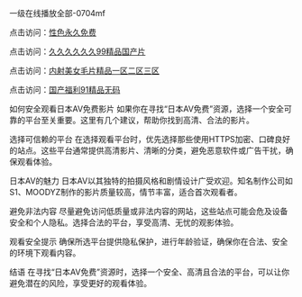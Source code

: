 
一级在线播放全部-0704mf


点击访问：<a href="https://gfd-5xg.pages.dev/">性色永久免费</a>

点击访问：<a href="https://fdhf-454.pages.dev/">久久久久久久99精品国产片</a>

点击访问：<a href="https://bered.pages.dev/">内射美女毛片精品一区二区三区</a>

点击访问：<a href="https://rtj-3zo.pages.dev/">国产福利91精品无码</a>


如何安全观看日本AV免费影片
如果你在寻找“日本AV免费”资源，选择一个安全可靠的平台至关重要。这里有几个建议，帮助你找到高清、合法的影片。

选择可信赖的平台
在选择观看平台时，优先选择那些使用HTTPS加密、口碑良好的站点。这些平台通常提供高清影片、清晰的分类，避免恶意软件或广告干扰，确保观看体验。

日本AV的魅力
日本AV以其独特的拍摄风格和剧情设计广受欢迎。知名制作公司如S1、MOODYZ制作的影片质量较高，情节丰富，适合首次观看者。

避免非法内容
尽量避免访问低质量或非法内容的网站，这些站点可能会危及设备安全和个人隐私。选择合法的平台，享受高清、无忧的观影体验。

观看安全提示
确保所选平台提供隐私保护，进行年龄验证，确保你在合法、安全的环境下观看内容。

结语
在寻找“日本AV免费”资源时，选择一个安全、高清且合法的平台，可以让你避免潜在的风险，享受更好的观看体验。

<span style="display:none;">[Canonical link](https://github.com/ss20250704/ss02 ）</span>


